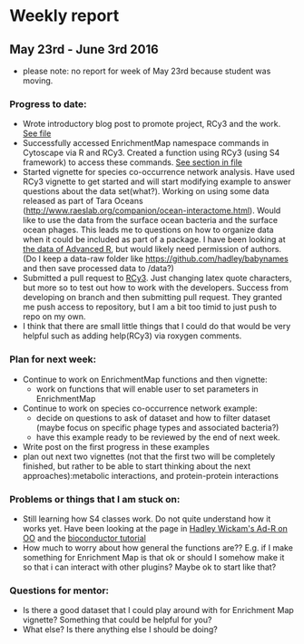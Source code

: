 # Weekly report

## May 23rd - June 3rd 2016

- please note: no report for week of May 23rd because student was moving. 

### Progress to date:

- Wrote introductory blog post to promote project, RCy3 and the work. [See file](../blog_post_drafts/introductory_blog_post_2016-06-01.md)
- Successfully accessed EnrichmentMap namespace commands in Cytoscape via R and RCy3. Created a function using RCy3 (using S4 framework) to access these commands. [See section in file](../playing_around_with_Rcy3.md#finding-command-names-available-in-cytoscape-using-r)
- Started vignette for species co-occurrence network analysis. Have used RCy3 vignette to get started and will start modifying example to answer questions about the data set(what?). Working on using some data released as part of Tara Oceans (http://www.raeslab.org/companion/ocean-interactome.html). Would like to use the data from the surface ocean bacteria and the surface ocean phages. This leads me to questions on how to organize data when it could be included as part of a package. I have been looking at [the data of Advanced R](http://r-pkgs.had.co.nz/data.html), but would likely need permission of authors. (Do I keep a data-raw folder like https://github.com/hadley/babynames and then save processed data to /data?) 
- Submitted a pull request to [RCy3](https://github.com/tmuetze/Bioconductor_RCy3_the_new_RCytoscape/pull/23). Just changing latex quote characters, but more so to test out how to work with the developers. Success from developing on branch and then submitting pull request. They granted me push access to repository, but I am a bit too timid to just push to repo on my own.
 - I think that there are small little things that I could do that would be very helpful such as adding help(RCy3) via roxygen comments. 

### Plan for next week: 

- Continue to work on EnrichmentMap functions and then vignette:
    - work on functions that will enable user to set parameters in EnrichmentMap
- Continue to work on species co-occurrence network example:
    - decide on questions to ask of dataset and how to filter dataset (maybe focus on specific phage types and associated bacteria?)
    - have this example ready to be reviewed by the end of next week.
- Write post on the first progress in these examples
- plan out next two vignettes (not that the first two will be completely finished, but rather to  be able to start thinking about the next approaches):metabolic interactions, and protein-protein interactions

### Problems or things that I am stuck on:

- Still learning how S4 classes work. Do not quite understand how it works yet. Have been looking at the page in [Hadley Wickam's Ad-R on OO](http://adv-r.had.co.nz/OO-essentials.html) and the [bioconductor tutorial](http://www.bioconductor.org/help/course-materials/2010/AdvancedR/S4InBioconductor.pdf)
- How much to worry about how general the functions are?? E.g. if I make something for Enrichment Map is that ok or should I somehow make it so that i can interact with other plugins? Maybe ok to start like that?

### Questions for mentor:

- Is there a good dataset that I could play around with for Enrichment Map vignette? Something that could be helpful for you? 
- What else? Is there anything else I should be doing? 